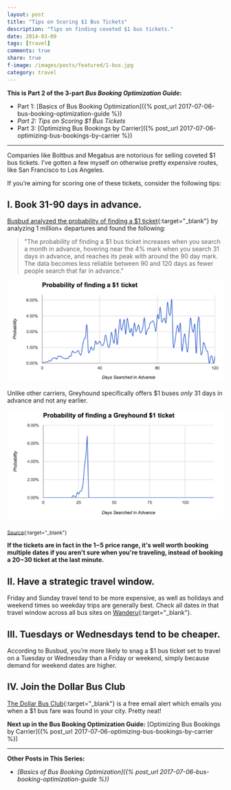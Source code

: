 ```yaml
---
layout: post
title: "Tips on Scoring $1 Bus Tickets"
description: "Tips on finding coveted $1 bus tickets."
date: 2014-03-09
tags: [travel]
comments: true
share: true
f-image: /images/posts/featured/1-bus.jpg
category: travel
---
```


__This is Part 2 of the 3-part *Bus Booking Optimization Guide*:__

* Part 1: [Basics of Bus Booking Optimization]({% post_url 2017-07-06-bus-booking-optimization-guide %})
* _Part 2: Tips on Scoring $1 Bus Tickets_
* Part 3: [Optimizing Bus Bookings by Carrier]({% post_url 2017-07-06-optimizing-bus-bookings-by-carrier %})

-------

Companies like Boltbus and Megabus are notorious for selling coveted $1 bus tickets. I’ve gotten a few myself on otherwise pretty expensive routes, like San Francisco to Los Angeles. 

If you’re aiming for scoring one of these tickets, consider the following tips: 

## I. Book 31-90 days in advance. 

[Busbud analyzed the probability of finding a $1 ticket](https://www.busbud.com/blog/busbud-launches-the-dollar-bus-club/){:target="_blank"} by analyzing 1 million+ departures and found the following:

> "The probability of finding a $1 bus ticket increases when you search a month in advance, hovering near the 4% mark when you search 31 days in advance, and reaches its peak with around the 90 day mark. The data becomes less reliable between 90 and 120 days as fewer people search that far in advance."

<div align="center">
  <img src="/images/bus-optimization-guide/probability-1-ticket.png">
</div>

Unlike other carriers, Greyhound specifically offers $1 buses _only_ 31 days in advance and not any earlier. 

<div align="center">
  <img src="/images/bus-optimization-guide/greyhound.png">
</div>

<sub>[Source](https://www.busbud.com/blog/busbud-launches-the-dollar-bus-club/){:target="_blank"} </sub>

__If the tickets are in fact in the $1-$5 price range, it's well worth booking multiple dates if you aren't sure when you're traveling, instead of booking a $20-$30 ticket at the last minute.__

## II. Have a strategic travel window.

Friday and Sunday travel tend to be more expensive, as well as holidays and weekend times so weekday trips are generally best. Check all dates in that travel window across all bus sites on [Wanderu](www.wanderu.com){:target="_blank"}.  

## III. Tuesdays or Wednesdays tend to be cheaper.
According to Busbud, you’re more likely to snag a $1 bus ticket set to travel on a Tuesday or Wednesday than a Friday or weekend, simply because demand for weekend dates are higher.

## IV. Join the Dollar Bus Club
[The Dollar Bus Club](https://www.busbud.com/promo-dollar-bus-club/){:target="_blank"} is a free email alert which emails you when a $1 bus fare was found in your city. Pretty neat!

__Next up in the Bus Booking Optimization Guide:__ [Optimizing Bus Bookings by Carrier]({% post_url 2017-07-06-optimizing-bus-bookings-by-carrier %})

-------

__Other Posts in This Series:__
* _[Basics of Bus Booking Optimization]({% post_url 2017-07-06-bus-booking-optimization-guide %})_
